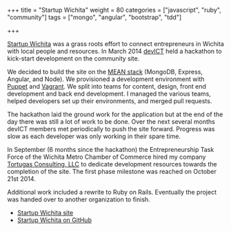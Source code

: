 +++
title = "Startup Wichita"
weight = 80
categories = ["javascript", "ruby", "community"]
tags = ["mongo", "angular", "bootstrap", "tdd"]

+++

[tortugas]: http://tortugas-llc.com
[mean]: https://mean.io
[puppet]: http://puppetlabs.com
[vagrant]: http://vagrantup.com
[source]: https://github.com/jcbwlkr/regex-101
[site]: http://startupwichita.com
[devict]: /portfolio/devict.html

[Startup Wichita][site] was a grass roots effort to connect entrepreneurs in
Wichita with local people and resources. In March 2014 [devICT][devict] held a
hackathon to kick-start development on the community site.

<!--more-->

We decided to build the site on the [MEAN stack](mean) (MongoDB, Express,
Angular, and Node). We provisioned a development environment with
[Puppet][puppet] and [Vagrant][vagrant]. We split into teams for content,
design, front end development and back end development. I managed the various
teams, helped developers set up their environments, and merged pull requests.

The hackathon laid the ground work for the application but at the end of the
day there was still a lot of work to be done. Over the next several months
devICT members met periodically to push the site forward. Progress was slow as
each developer was only working in their spare time.

In September (6 months since the hackathon) the Entrepreneurship Task Force of
the Wichita Metro Chamber of Commerce hired my company [Tortugas Consulting,
LLC][tortugas] to dedicate development resources towards the completion of the
site. The first phase milestone was reached on October 21st 2014.

Additional work included a rewrite to Ruby on Rails. Eventually the project was
handed over to another organization to finish.

* [Startup Wichita site][site]
* [Startup Wichita on GitHub][source]

